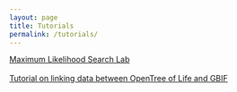 ```yaml
---
layout: page
title: Tutorials
permalink: /tutorials/
---
```


<a class="page-link" href="https://mctavishlab.github.io/MLsearchLab">Maximum Likelihood Search Lab</a>  
<br>
<a class="page-link" href="https://mctavishlab.github.io/BIO144/labs/rotl-rgbif.html">Tutorial on linking data between OpenTree of Life and GBIF</a>
